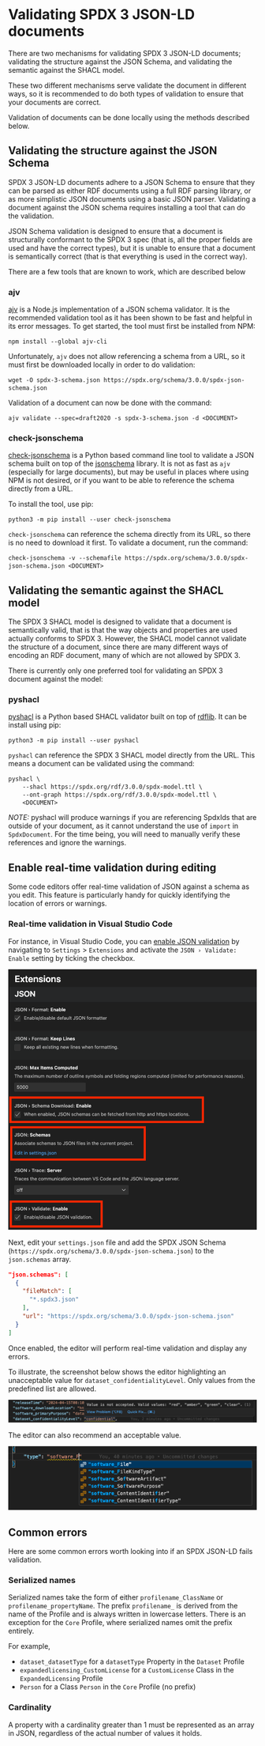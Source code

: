 # Validating SPDX 3 JSON-LD documents

There are two mechanisms for validating SPDX 3 JSON-LD documents; validating
the structure against the JSON Schema, and validating the semantic against the
SHACL model.

These two different mechanisms serve validate the document in different ways,
so it is recommended to do both types of validation to ensure that your
documents are correct.

Validation of documents can be done locally using the methods described below.

## Validating the structure against the JSON Schema

SPDX 3 JSON-LD documents adhere to a JSON Schema to ensure that they can be
parsed as either RDF documents using a full RDF parsing library, or as more
simplistic JSON documents using a basic JSON parser. Validating a document
against the JSON schema requires installing a tool that can do the validation.

JSON Schema validation is designed to ensure that a document is structurally
conformant to the SPDX 3 spec (that is, all the proper fields are used and have
the correct types), but it is unable to ensure that a document is semantically
correct (that is that everything is used in the correct way).

There are a few tools that are known to work, which are described below

### ajv

[ajv](https://ajv.js.org/) is a Node.js implementation of a JSON schema
validator. It is the recommended validation tool as it has been shown to be
fast and helpful in its error messages. To get started, the tool must first be
installed from NPM:

```shell
npm install --global ajv-cli
```

Unfortunately, `ajv` does not allow referencing a schema from a URL, so it must
first be downloaded locally in order to do validation:

```shell
wget -O spdx-3-schema.json https://spdx.org/schema/3.0.0/spdx-json-schema.json
```

Validation of a document can now be done with the command:

```shell
ajv validate --spec=draft2020 -s spdx-3-schema.json -d <DOCUMENT>
```

### check-jsonschema

[check-jsonschema](https://check-jsonschema.readthedocs.io/en/stable/) is a
Python based command line tool to validate a JSON schema built on top of the
[jsonschema](https://python-jsonschema.readthedocs.io/en/stable/) library. It
is not as fast as `ajv` (especially for large documents), but may be useful in
places where using NPM is not desired, or if you want to be able to reference
the schema directly from a URL.

To install the tool, use pip:

```shell
python3 -m pip install --user check-jsonschema
```

`check-jsonschema` can reference the schema directly from its URL, so there is
no need to download it first. To validate a document, run the command:

```shell
check-jsonschema -v --schemafile https://spdx.org/schema/3.0.0/spdx-json-schema.json <DOCUMENT>
```

## Validating the semantic against the SHACL model

The SPDX 3 SHACL model is designed to validate that a document is semantically
valid, that is that the way objects and properties are used actually conforms
to SPDX 3. However, the SHACL model cannot validate the structure of a
document, since there are many different ways of encoding an RDF document,
many of which are not allowed by SPDX 3.

There is currently only one preferred tool for validating an SPDX 3 document
against the model:

### pyshacl

[pyshacl](https://github.com/RDFLib/pySHACL/) is a Python based SHACL validator
built on top of [rdflib](https://rdflib.readthedocs.io/en/stable/). It can be
install using pip:

```shell
python3 -m pip install --user pyshacl
```

`pyshacl` can reference the SPDX 3 SHACL model directly from the URL. This
means a document can be validated using the command:

```shell:
pyshacl \
    --shacl https://spdx.org/rdf/3.0.0/spdx-model.ttl \
    --ont-graph https://spdx.org/rdf/3.0.0/spdx-model.ttl \
    <DOCUMENT>
```

*NOTE:* pyshacl will produce warnings if you are referencing SpdxIds that are
outside of your document, as it cannot understand the use of `import` in
`SpdxDocument`. For the time being, you will need to manually verify these
references and ignore the warnings.

## Enable real-time validation during editing

Some code editors offer real-time validation of JSON against a schema as you
edit. This feature is particularly handy for quickly identifying the location
of errors or warnings.

### Real-time validation in Visual Studio Code

For instance, in Visual Studio Code, you can
[enable JSON validation](https://code.visualstudio.com/docs/languages/json#_intellisense-and-validation)
by navigating to `Settings` > `Extensions` and activate the
`JSON › Validate: Enable` setting by ticking the checkbox.

![Visual Studio Code settings for JSON validation](./validation-vscode.png "A screenshot of Visual Studio Code settings for JSON validation")

Next, edit your `settings.json` file and add the SPDX JSON Schema
(`https://spdx.org/schema/3.0.0/spdx-json-schema.json`)
to the `json.schemas` array.

```json
"json.schemas": [
  {
    "fileMatch": [
      "*.spdx3.json"
    ],
    "url": "https://spdx.org/schema/3.0.0/spdx-json-schema.json"
  }
]
```

Once enabled, the editor will perform real-time validation and display any
errors.

To illustrate, the screenshot below shows the editor highlighting an
unacceptable value for `dataset_confidentialityLevel`.
Only values from the predefined list are allowed.

![An error with a value in a dataset_confidentialityLevel](./validation-vscode-error.png "A screenshot showing an error with a value in a dataset_confidentialityLevel")

The editor can also recommend an acceptable value.

![Suggestions for a type while typing](./validation-vscode-suggestion.png "A screenshot showing suggestions for a type while typing")

## Common errors

Here are some common errors worth looking into if an SPDX JSON-LD fails validation.

### Serialized names

Serialized names take the form of either `profilename_ClassName` or
`profilename_propertyName`.  The prefix `profilename_` is derived from the name
of the Profile and is always written in lowercase letters.
There is an exception for the `Core` Profile, where serialized names omit the
prefix entirely.

For example,

- `dataset_datasetType` for a `datasetType` Property in the `Dataset` Profile
- `expandedlicensing_CustomLicense` for a `CustomLicense` Class in the
  `ExpandedLicensing` Profile
- `Person` for a Class `Person` in the `Core` Profile (no prefix)

### Cardinality

A property with a cardinality greater than 1 must be represented as an array in
JSON, regardless of the actual number of values it holds.

